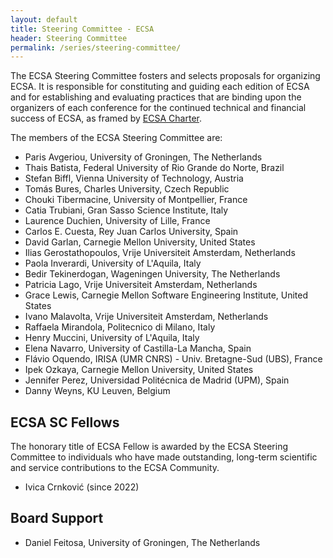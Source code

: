 ```yaml
---
layout: default
title: Steering Committee - ECSA
header: Steering Committee
permalink: /series/steering-committee/
---
```


The ECSA Steering Committee fosters and selects proposals for organizing ECSA. It is responsible for constituting and guiding each edition of ECSA and for establishing and evaluating practices that are binding upon the organizers of each conference for the continued technical and financial success of ECSA, as framed by [ECSA Charter](https://ecsa2020.disim.univaq.it/getImage/orig/ECSA-Steering_Committee_Charter-v1.0-ECSA2020.pdf).

The members of the ECSA Steering Committee are:

* Paris Avgeriou, University of Groningen, The Netherlands
* Thais Batista, Federal University of Rio Grande do Norte, Brazil
* Stefan Biffl, Vienna University of Technology, Austria
* Tomás Bures, Charles University, Czech Republic
* Chouki Tibermacine, University of Montpellier, France
* Catia Trubiani, Gran Sasso Science Institute, Italy
* Laurence Duchien, University of Lille, France
* Carlos E. Cuesta, Rey Juan Carlos University, Spain
* David Garlan, Carnegie Mellon University, United States
* Ilias Gerostathopoulos, Vrije Universiteit Amsterdam, Netherlands
* Paola Inverardi, University of L'Aquila, Italy
* Bedir Tekinerdogan, Wageningen University, The Netherlands
* Patricia Lago, Vrije Universiteit Amsterdam, Netherlands
* Grace Lewis, Carnegie Mellon Software Engineering Institute, United States
* Ivano Malavolta, Vrije Universiteit Amsterdam, Netherlands
* Raffaela Mirandola, Politecnico di Milano, Italy
* Henry Muccini, University of L'Aquila, Italy
* Elena Navarro, University of Castilla-La Mancha, Spain
* Flávio Oquendo, IRISA (UMR CNRS) - Univ. Bretagne-Sud (UBS), France
* Ipek Ozkaya, Carnegie Mellon University, United States
* Jennifer Perez, Universidad Politécnica de Madrid (UPM), Spain
* Danny Weyns, KU Leuven, Belgium

## ECSA SC Fellows

The honorary title of ECSA Fellow is awarded by the ECSA Steering Committee to individuals who have made outstanding, long-term scientific and service contributions to the ECSA Community.

* Ivica Crnković (since 2022)

## Board Support

* Daniel Feitosa, University of Groningen, The Netherlands
